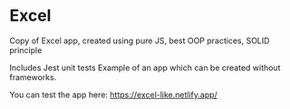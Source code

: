 # Excel
Copy of Excel app, created using pure JS, best OOP practices, SOLID principle

Includes Jest unit tests
Example of an app which can be created without frameworks.

You can test the app here: https://excel-like.netlify.app/

